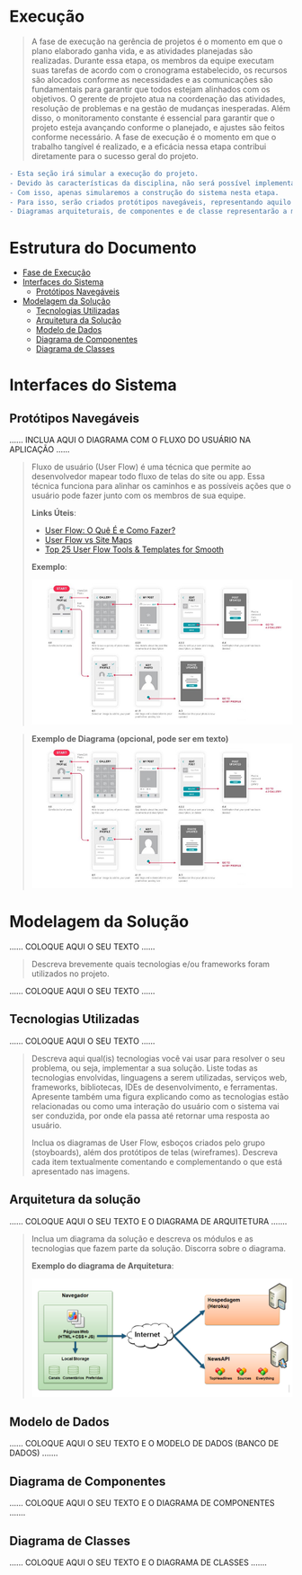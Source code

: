 # Execução

> A fase de execução na gerência de projetos é o momento em que o plano elaborado ganha vida, e as atividades planejadas são realizadas. 
> Durante essa etapa, os membros da equipe executam suas tarefas de acordo com o cronograma estabelecido, os recursos são alocados conforme as necessidades e as comunicações são fundamentais para garantir que todos estejam alinhados com os objetivos. 
> O gerente de projeto atua na coordenação das atividades, resolução de problemas e na gestão de mudanças inesperadas. 
> Além disso, o monitoramento constante é essencial para garantir que o projeto esteja avançando conforme o planejado, e ajustes são feitos conforme necessário. 
> A fase de execução é o momento em que o trabalho tangível é realizado, e a eficácia nessa etapa contribui diretamente para o sucesso geral do projeto.

```diff
- Esta seção irá simular a execução do projeto. 
- Devido às características da disciplina, não será possível implementar, via código, um software.
- Com isso, apenas simularemos a construção do sistema nesta etapa.
- Para isso, serão criados protótipos navegáveis, representando aquilo que seria efetivamente desenvolvido em termos de interface.
- Diagramas arquiteturais, de componentes e de classe representarão a modelagem e implementação do código-fonte.
```

# Estrutura do Documento

- [Fase de Execução](#execução)
- [Interfaces do Sistema](#interfaces-do-sistema)
  - [Protótipos Navegáveis](#protótipos-navegáveis)
- [Modelagem da Solução](#modelagem-da-solução)
  - [Tecnologias Utilizadas](#tecnologias-utilizadas)
  - [Arquitetura da Solução](#arquitetura-da-solução)
  - [Modelo de Dados](#modelo-de-dados)
  - [Diagrama de Componentes](#diagrama-de-componentes)
  - [Diagrama de Classes](#diagrama-de-classes)


# Interfaces do Sistema

## Protótipos Navegáveis

......  INCLUA AQUI O DIAGRAMA COM O FLUXO DO USUÁRIO NA APLICAÇÃO ......

> Fluxo de usuário (User Flow) é uma técnica que permite ao desenvolvedor
> mapear todo fluxo de telas do site ou app. Essa técnica funciona
> para alinhar os caminhos e as possíveis ações que o usuário pode
> fazer junto com os membros de sua equipe.
>
> **Links Úteis**:
> - [User Flow: O Quê É e Como Fazer?](https://medium.com/7bits/fluxo-de-usu%C3%A1rio-user-flow-o-que-%C3%A9-como-fazer-79d965872534)
> - [User Flow vs Site Maps](http://designr.com.br/sitemap-e-user-flow-quais-as-diferencas-e-quando-usar-cada-um/)
> - [Top 25 User Flow Tools & Templates for Smooth](https://www.mockplus.com/blog/post/user-flow-tools)
>
> **Exemplo**:
> 
> ![Exemplo de UserFlow](images/userflow.jpg)


> **Exemplo de Diagrama (opcional, pode ser em texto)**
> ![Exemplo de Diagrama de Navegação](/images/userflow.jpg)


# Modelagem da Solução

......  COLOQUE AQUI O SEU TEXTO ......
> Descreva brevemente quais tecnologias e/ou frameworks foram utilizados no projeto.


......  COLOQUE AQUI O SEU TEXTO ......

## Tecnologias Utilizadas

......  COLOQUE AQUI O SEU TEXTO ......

> Descreva aqui qual(is) tecnologias você vai usar para resolver o seu
> problema, ou seja, implementar a sua solução. Liste todas as
> tecnologias envolvidas, linguagens a serem utilizadas, serviços web,
> frameworks, bibliotecas, IDEs de desenvolvimento, e ferramentas.
> Apresente também uma figura explicando como as tecnologias estão
> relacionadas ou como uma interação do usuário com o sistema vai ser
> conduzida, por onde ela passa até retornar uma resposta ao usuário.
> 
> Inclua os diagramas de User Flow, esboços criados pelo grupo
> (stoyboards), além dos protótipos de telas (wireframes). Descreva cada
> item textualmente comentando e complementando o que está apresentado
> nas imagens.


## Arquitetura da solução

......  COLOQUE AQUI O SEU TEXTO E O DIAGRAMA DE ARQUITETURA .......

> Inclua um diagrama da solução e descreva os módulos e as tecnologias
> que fazem parte da solução. Discorra sobre o diagrama.
> 
> **Exemplo do diagrama de Arquitetura**:
> 
> ![Exemplo de Arquitetura](images/arquitetura-exemplo.png)


## Modelo de Dados

......  COLOQUE AQUI O SEU TEXTO E O MODELO DE DADOS (BANCO DE DADOS) .......

## Diagrama de Componentes

......  COLOQUE AQUI O SEU TEXTO E O DIAGRAMA DE COMPONENTES .......


## Diagrama de Classes

......  COLOQUE AQUI O SEU TEXTO E O DIAGRAMA DE CLASSES .......